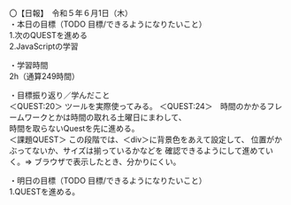 〇【日報】　令和５年６月1日（木）  
・本日の目標（TODO 目標/できるようになりたいこと）  
1.次のQUESTを進める  
2.JavaScriptの学習 　 

・学習時間  
2h（通算249時間）  
  
・目標振り返り／学んだこと  
＜QUEST:20＞  ツールを実際使ってみる。
＜QUEST:24＞　時間のかかるフレームワークとかは時間の取れる土曜日にまわして、  
              時間を取らないQuestを先に進める。  
＜課題QUEST＞ この段階では、＜div＞に背景色をあえて設定して、 位置がかぶってないか、サイズは揃っているかなどを
              確認できるようにして進めていく。⇒ ブラウザで表示したとき、分かりにくい。  

・明日の目標（TODO 目標/できるようになりたいこと）  
1.QUESTを進める。  


